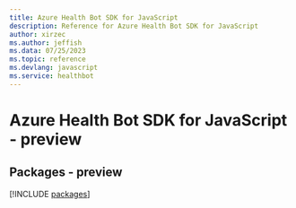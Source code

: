 ```yaml
---
title: Azure Health Bot SDK for JavaScript
description: Reference for Azure Health Bot SDK for JavaScript
author: xirzec
ms.author: jeffish
ms.data: 07/25/2023
ms.topic: reference
ms.devlang: javascript
ms.service: healthbot
---
```

# Azure Health Bot SDK for JavaScript - preview
## Packages - preview
[!INCLUDE [packages](health-bot-index.md)]
